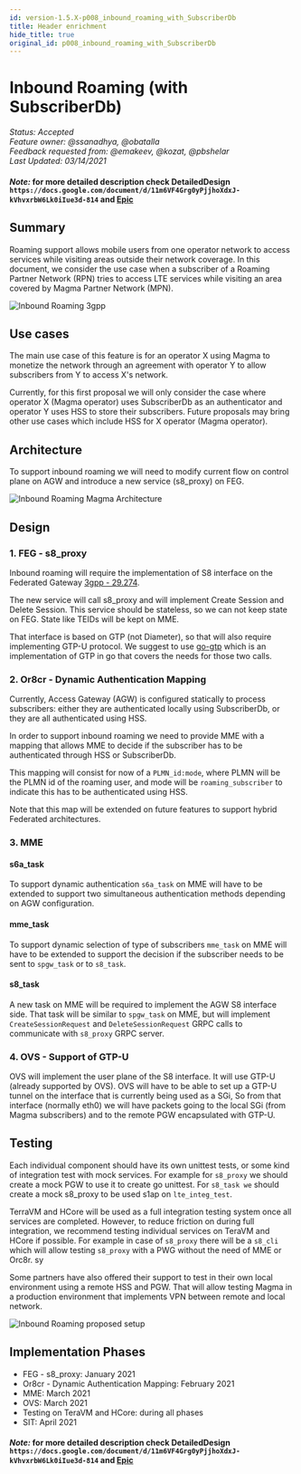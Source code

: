 ```yaml
---
id: version-1.5.X-p008_inbound_roaming_with_SubscriberDb
title: Header enrichment
hide_title: true
original_id: p008_inbound_roaming_with_SubscriberDb
---
```


# Inbound Roaming (with SubscriberDb)

*Status: Accepted*\
*Feature owner:  @ssanadhya, @obatalla*\
*Feedback requested from: @emakeev, @kozat, @pbshelar*\
*Last Updated: 03/14/2021*

#### *Note:* for more detailed description check DetailedDesign `https://docs.google.com/document/d/11m6VF4Grg0yPjjhoXdxJ-kVhvxrbW6Lk0iIue3d-814` and [Epic](https://app.zenhub.com/workspaces/magma-5fac75d3e2cd890011f1677a/issues/magma/magma/3277)

## Summary

Roaming support allows mobile users from one operator network to access
services while visiting areas outside their network coverage. In this document,
we consider the use case when a subscriber of a Roaming Partner Network (RPN)
tries to access LTE services while visiting an area covered by Magma Partner
Network (MPN).

![Inbound Roaming 3gpp](../../../docs/assets/feg/proposals/inbound_roaming_3gpp_description.jpeg)

## Use cases

The main use case of this feature is for an operator X using Magma to monetize
the network through an agreement with operator Y to allow subscribers from Y to
access X's network.

Currently, for this first proposal we will only consider the case where
operator X (Magma operator) uses SubscriberDb as an authenticator and operator
Y uses HSS to store their subscribers. Future proposals may bring other use
cases which include HSS for X operator (Magma operator).


## Architecture

To support inbound roaming we will need to modify current flow on control plane
on AGW and introduce a new service (s8_proxy) on FEG.

![Inbound Roaming Magma Architecture](../../../docs/assets/feg/proposals/inbound_roaming_magma_architecture.jpeg)

## Design


### 1. FEG - s8_proxy

Inbound roaming will require the implementation of S8 interface on the
Federated Gateway [3gpp - 29.274](https://www.etsi.org/deliver/etsi_ts/129200_129299/129274/16.05.00_60/ts_129274v160500p.pdf).

The new service will call s8_proxy and will implement Create Session
and Delete Session. This service should be stateless, so we can not
keep state on FEG. State like TEIDs will be kept on MME.

That interface is based on GTP (not Diameter), so that will also require
implementing GTP-U protocol. We suggest to use [go-gtp](https://github.com/wmnsk/go-gtp)
which is an implementation of GTP in go that covers the needs for those two
calls.


### 2. Or8cr - Dynamic Authentication Mapping

Currently, Access Gateway (AGW) is configured statically to process subscribers:
either they are authenticated locally using SubscriberDb, or they are all
authenticated using HSS.

In order to support inbound roaming we need to provide MME with a mapping that
allows MME to decide if the subscriber has to be authenticated through HSS
or SubscriberDb.

This mapping will consist for now of a `PLMN_id:mode`, where PLMN will be the
PLMN id of the roaming user, and mode will be `roaming_subscriber` to indicate
this has to be authenticated using HSS.

Note that this map will be extended on future features to support hybrid
Federated architectures.

### 3. MME
#### s6a_task
To support dynamic authentication `s6a_task` on MME will have to be extended to
support two simultaneous authentication methods depending on AGW configuration.

#### mme_task
To support dynamic selection of type of subscribers `mme_task` on MME will have
to be extended to support the decision if the subscriber needs to be sent to
`spgw_task` or to `s8_task`.

#### s8_task
A new task on MME will be required to implement the AGW S8 interface side.
That task will be similar to `spgw_task` on MME, but will implement
`CreateSessionRequest` and `DeleteSessionRequest` GRPC calls to communicate
with `s8_proxy` GRPC server.

### 4. OVS - Support of GTP-U
OVS will implement the user plane of the S8 interface. It will use GTP-U
(already supported by OVS). OVS will have to be able to set up a GTP-U tunnel
on the interface that is currently being used as a SGi, So from that interface
(normally eth0) we will have packets going to the local SGi (from Magma
subscribers) and to the remote PGW encapsulated with GTP-U.

## Testing

Each individual component should have its own unittest tests, or some kind
of integration test with mock services. For example for `s8_proxy` we should
create a mock PGW to use it to create go unittest. For `s8_task we` should
create a mock s8_proxy to be used s1ap on `lte_integ_test`.

TerraVM and HCore will be used as a full integration testing system once all
services are completed. However, to reduce friction on during full integration,
 we recommend testing individual services on TeraVM and HCore if possible.
For example in case of `s8_proxy`  there will be a `s8_cli` which will allow
testing `s8_proxy` with a PWG without the need of MME or Orc8r.
sy

Some partners have also offered their support to test in their own local
environment using a remote HSS and PGW. That will allow testing Magma in a
production environment that implements VPN between remote and local network.

![Inbound Roaming proposed setup](../../../docs/assets/feg/proposals/inbound_roaming_prod_setup.jpg)

## Implementation Phases

- FEG - s8_proxy: January 2021
- Or8cr - Dynamic Authentication Mapping: February 2021
- MME: March 2021
- OVS: March 2021
- Testing on TeraVM and HCore: during all phases
- SIT: April 2021

#### *Note:* for more detailed description check DetailedDesign `https://docs.google.com/document/d/11m6VF4Grg0yPjjhoXdxJ-kVhvxrbW6Lk0iIue3d-814` and [Epic](https://app.zenhub.com/workspaces/magma-5fac75d3e2cd890011f1677a/issues/magma/magma/3277)
